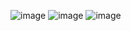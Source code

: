 ![image](https://github.com/Lalitgangwar9837/verilog_project/assets/81949971/6d2430ec-30a6-47a3-a076-6fb6908d1f82)
![image](https://github.com/Lalitgangwar9837/verilog_project/assets/81949971/cf60e159-985f-4854-846b-bf45f88402c8)
![image](https://github.com/Lalitgangwar9837/verilog_project/assets/81949971/0dda3518-5894-47df-b785-58eb0e40ffa2)

